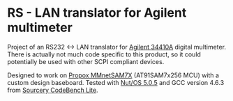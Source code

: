 RS - LAN translator for Agilent multimeter
==========================================

Project of an RS232 <-> LAN translator for [Agilent
34410A](http://www.home.agilent.com/en/pd-692834-pn-34410A/) digital multimeter. There is actually
not much code specific to this product, so it could potentially be used with other SCPI compliant
devices.

Designed to work on [Propox MMnetSAM7X](http://www.propox.com/products/t_208.html) (AT91SAM7x256
MCU) with a custom design baseboard. Tested with [Nut/OS 5.0.5](http://www.ethernut.de/) and GCC
version 4.6.3 from [Sourcery CodeBench
Lite](http://www.mentor.com/embedded-software/sourcery-tools/sourcery-codebench/overview/).
